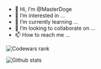 - 👋 Hi, I’m @MasterDoge
- 👀 I’m interested in ...
- 🌱 I’m currently learning ...
- 💞️ I’m looking to collaborate on ...
- 📫 How to reach me ...


![Codewars rank](https://www.codewars.com/users/stefansalajan/badges/large?theme=dark_mode)


![Github stats](https://github-readme-stats.vercel.app/api?username=MasterDoge&theme=tokyonight&show_icons=true&count_private=true)

<!---
MasterDoge/MasterDoge is a ✨ special ✨ repository because its `README.md` (this file) appears on your GitHub profile.
You can click the Preview link to take a look at your changes.
--->
